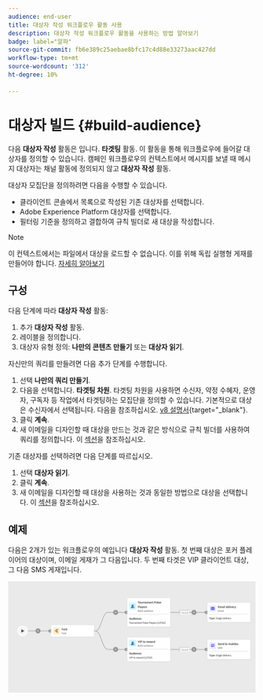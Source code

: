 ```yaml
---
audience: end-user
title: 대상자 작성 워크플로우 활동 사용
description: 대상자 작성 워크플로우 활동을 사용하는 방법 알아보기
badge: label="알파"
source-git-commit: fb6e389c25aebae8bfc17c4d88e33273aac427dd
workflow-type: tm+mt
source-wordcount: '312'
ht-degree: 10%

---
```



# 대상자 빌드 {#build-audience}

다음 **대상자 작성** 활동은 입니다. **타겟팅** 활동. 이 활동을 통해 워크플로우에 들어갈 대상자를 정의할 수 있습니다. 캠페인 워크플로우의 컨텍스트에서 메시지를 보낼 때 메시지 대상자는 채널 활동에 정의되지 않고 **대상자 작성** 활동.

대상자 모집단을 정의하려면 다음을 수행할 수 있습니다.

* 클라이언트 콘솔에서 목록으로 작성된 기존 대상자를 선택합니다.
* Adobe Experience Platform 대상자를 선택합니다.
* 필터링 기준을 정의하고 결합하여 규칙 빌더로 새 대상을 작성합니다.

>[!NOTE]
>
>이 컨텍스트에서는 파일에서 대상을 로드할 수 없습니다. 이를 위해 독립 실행형 게재를 만들어야 합니다. [자세히 알아보기](../../audience/about-audiences.md)

<!--
The **Build audience** activity can be placed at the beginning of the workflow or after any other activity. Any activity can be placed after the **Build audience**.
-->

## 구성

다음 단계에 따라 **대상자 작성** 활동:

1. 추가 **대상자 작성** 활동.
1. 레이블을 정의합니다.
1. 대상자 유형 정의: **나만의 콘텐츠 만들기** 또는 **대상자 읽기**.

자신만의 쿼리를 만들려면 다음 추가 단계를 수행합니다.

1. 선택 **나만의 쿼리 만들기**.
1. 다음을 선택합니다. **타겟팅 차원**. 타겟팅 차원을 사용하면 수신자, 약정 수혜자, 운영자, 구독자 등 작업에서 타겟팅하는 모집단을 정의할 수 있습니다. 기본적으로 대상은 수신자에서 선택됩니다. 다음을 참조하십시오. [v8 설명서](https://experienceleague.adobe.com/docs/campaign/automation/workflows/introduction/wf-type/targeting-workflows.html#targeting-and-filtering-dimensions){target="_blank"}.
1. 클릭 **계속**.
1. 새 이메일을 디자인할 때 대상을 만드는 것과 같은 방식으로 규칙 빌더를 사용하여 쿼리를 정의합니다. 이 [섹션](../../audience/segment-builder.md)을 참조하십시오.

기존 대상자를 선택하려면 다음 단계를 따르십시오.

1. 선택 **대상자 읽기**.
1. 클릭 **계속**.
1. 새 이메일을 디자인할 때 대상을 사용하는 것과 동일한 방법으로 대상을 선택합니다. 이 [섹션](../../audience/add-audience.md)을 참조하십시오.

## 예제

다음은 2개가 있는 워크플로우의 예입니다 **대상자 작성** 활동. 첫 번째 대상은 포커 플레이어의 대상이며, 이메일 게재가 그 다음입니다. 두 번째 타겟은 VIP 클라이언트 대상, 그 다음 SMS 게재입니다.

![](../assets/workflow-audience-example.png)